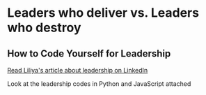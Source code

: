 # Leaders who deliver vs. Leaders who destroy
## How to Code Yourself for Leadership <br>
<a href="https://www.linkedin.com/pulse/leaders-who-deliver-vsleaders-destroy-liliya-frye" title="Read my article on leadership">Read Liliya's article about leadership on LinkedIn </a>

Look at the leadership codes in Python and JavaScript attached
